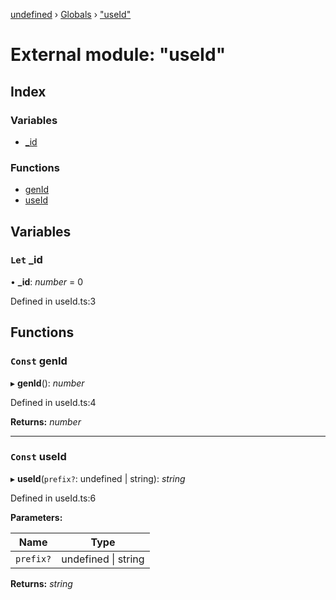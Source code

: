 [undefined](../README.md) › [Globals](../globals.md) › ["useId"](_useid_.md)

# External module: "useId"

## Index

### Variables

* [_id](_useid_.md#let-_id)

### Functions

* [genId](_useid_.md#const-genid)
* [useId](_useid_.md#const-useid)

## Variables

### `Let` _id

• **_id**: *number* = 0

Defined in useId.ts:3

## Functions

### `Const` genId

▸ **genId**(): *number*

Defined in useId.ts:4

**Returns:** *number*

___

### `Const` useId

▸ **useId**(`prefix?`: undefined | string): *string*

Defined in useId.ts:6

**Parameters:**

Name | Type |
------ | ------ |
`prefix?` | undefined &#124; string |

**Returns:** *string*
